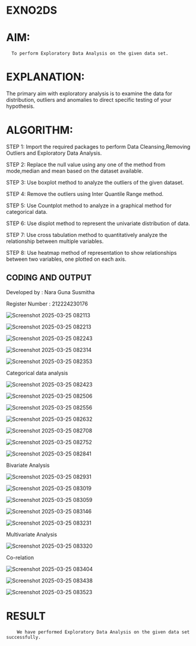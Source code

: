 # EXNO2DS
# AIM:
      To perform Exploratory Data Analysis on the given data set.
      
# EXPLANATION:
  The primary aim with exploratory analysis is to examine the data for distribution, outliers and anomalies to direct specific testing of your hypothesis.
  
# ALGORITHM:
STEP 1: Import the required packages to perform Data Cleansing,Removing Outliers and Exploratory Data Analysis.

STEP 2: Replace the null value using any one of the method from mode,median and mean based on the dataset available.

STEP 3: Use boxplot method to analyze the outliers of the given dataset.

STEP 4: Remove the outliers using Inter Quantile Range method.

STEP 5: Use Countplot method to analyze in a graphical method for categorical data.

STEP 6: Use displot method to represent the univariate distribution of data.

STEP 7: Use cross tabulation method to quantitatively analyze the relationship between multiple variables.

STEP 8: Use heatmap method of representation to show relationships between two variables, one plotted on each axis.

## CODING AND OUTPUT

Developed by : Nara Guna Susmitha

Register Number : 212224230176



![Screenshot 2025-03-25 082113](https://github.com/user-attachments/assets/e69f3642-8307-4685-a246-155b69e46b5a)

![Screenshot 2025-03-25 082213](https://github.com/user-attachments/assets/83a83155-4244-487c-bad5-b6f8eb33b88b)

![Screenshot 2025-03-25 082243](https://github.com/user-attachments/assets/0f01099d-5af0-4893-977a-a5fb677be38a)

![Screenshot 2025-03-25 082314](https://github.com/user-attachments/assets/14699157-337e-459c-b15a-0d2f3a786da6)

![Screenshot 2025-03-25 082353](https://github.com/user-attachments/assets/325754ab-2bc3-4129-83cf-349113db7d74)

Categorical data analysis

![Screenshot 2025-03-25 082423](https://github.com/user-attachments/assets/cafb11d6-6dc4-4253-ae3c-c7dc499af4a4)

![Screenshot 2025-03-25 082506](https://github.com/user-attachments/assets/17a41a3f-2572-4e75-852b-7e1e657fbb7f)

![Screenshot 2025-03-25 082556](https://github.com/user-attachments/assets/64050f3a-8f52-4e6a-bb29-5f04ba7b906b)

![Screenshot 2025-03-25 082632](https://github.com/user-attachments/assets/64762173-284c-4254-8be0-cd5473d0c069)

![Screenshot 2025-03-25 082708](https://github.com/user-attachments/assets/d24ceb4f-0650-4eb3-8d37-15c07bf573ab)

![Screenshot 2025-03-25 082752](https://github.com/user-attachments/assets/fd61f654-73f1-488e-ad2a-5e3875a2bdd8)

![Screenshot 2025-03-25 082841](https://github.com/user-attachments/assets/ab20041a-c347-41ed-b5e3-be3e904c72b4)

Bivariate Analysis

![Screenshot 2025-03-25 082931](https://github.com/user-attachments/assets/01554f7d-3d62-4fce-87c4-9cdae3886c94)

![Screenshot 2025-03-25 083019](https://github.com/user-attachments/assets/f3f99c19-8eb7-462e-a91a-558f8302961f)

![Screenshot 2025-03-25 083059](https://github.com/user-attachments/assets/b8ca42a9-b1bd-4e10-9593-98a6d979dcba)

![Screenshot 2025-03-25 083146](https://github.com/user-attachments/assets/9c4f46a6-4720-46c3-8730-97ec85d9ab42)

![Screenshot 2025-03-25 083231](https://github.com/user-attachments/assets/bee2e44c-7e01-4127-b19e-2b48e88107ae)

Multivariate Analysis

![Screenshot 2025-03-25 083320](https://github.com/user-attachments/assets/fb4cead2-e472-47e1-af9f-77b04643c840)

Co-relation

![Screenshot 2025-03-25 083404](https://github.com/user-attachments/assets/ebcff8ec-30bd-4d0d-9c46-fe9dd5e2108e)

![Screenshot 2025-03-25 083438](https://github.com/user-attachments/assets/61e7aa6e-779e-44ad-9299-3df2892dc2ba)

![Screenshot 2025-03-25 083523](https://github.com/user-attachments/assets/f48328bd-015a-40f3-ab46-7ee49b9739cc)

# RESULT
        We have performed Exploratory Data Analysis on the given data set successfully.
